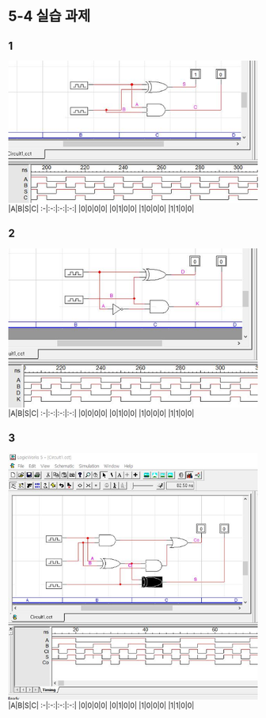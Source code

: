 # 5-4 실습 과제
## 1
![1](img6/1.JPG)
|A|B|S|C|
:-|:-:|:-:|:-:|
|0|0|0|0|
|0|1|0|0|
|1|0|0|0|
|1|1|0|0|

## 2
![1](img6/2.JPG)
|A|B|S|C|
:-|:-:|:-:|:-:|
|0|0|0|0|
|0|1|0|0|
|1|0|0|0|
|1|1|0|0|

## 3
![1](img6/3.JPG)
|A|B|S|C|
:-|:-:|:-:|:-:|
|0|0|0|0|
|0|1|0|0|
|1|0|0|0|
|1|1|0|0|
